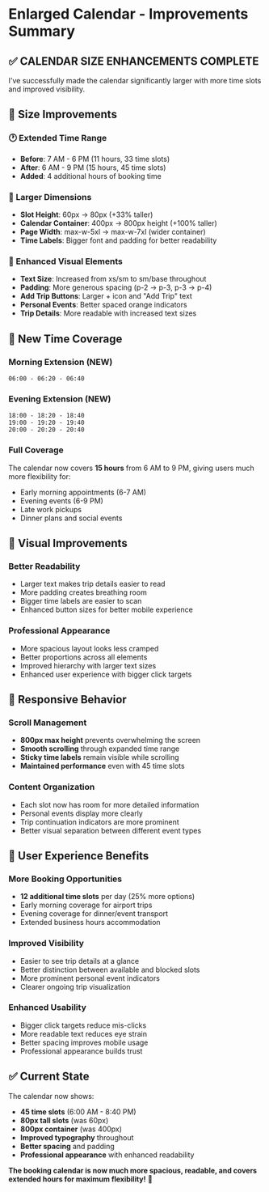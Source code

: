 # Enlarged Calendar - Improvements Summary

## ✅ CALENDAR SIZE ENHANCEMENTS COMPLETE

I've successfully made the calendar significantly larger with more time slots and improved visibility.

## 📏 Size Improvements

### **🕐 Extended Time Range**
- **Before**: 7 AM - 6 PM (11 hours, 33 time slots)
- **After**: 6 AM - 9 PM (15 hours, 45 time slots)
- **Added**: 4 additional hours of booking time

### **📐 Larger Dimensions**
- **Slot Height**: 60px → 80px (+33% taller)
- **Calendar Container**: 400px → 800px height (+100% taller)  
- **Page Width**: max-w-5xl → max-w-7xl (wider container)
- **Time Labels**: Bigger font and padding for better readability

### **🎨 Enhanced Visual Elements**
- **Text Size**: Increased from xs/sm to sm/base throughout
- **Padding**: More generous spacing (p-2 → p-3, p-3 → p-4)
- **Add Trip Buttons**: Larger + icon and "Add Trip" text
- **Personal Events**: Better spaced orange indicators
- **Trip Details**: More readable with increased text sizes

## 📅 New Time Coverage

### **Morning Extension** (NEW)
```
06:00 - 06:20 - 06:40
```

### **Evening Extension** (NEW)  
```
18:00 - 18:20 - 18:40
19:00 - 19:20 - 19:40
20:00 - 20:20 - 20:40
```

### **Full Coverage**
The calendar now covers **15 hours** from 6 AM to 9 PM, giving users much more flexibility for:
- Early morning appointments (6-7 AM)
- Evening events (6-9 PM)
- Late work pickups
- Dinner plans and social events

## 🎯 Visual Improvements

### **Better Readability**
- Larger text makes trip details easier to read
- More padding creates breathing room
- Bigger time labels are easier to scan
- Enhanced button sizes for better mobile experience

### **Professional Appearance**
- More spacious layout looks less cramped
- Better proportions across all elements
- Improved hierarchy with larger text sizes
- Enhanced user experience with bigger click targets

## 📱 Responsive Behavior

### **Scroll Management**
- **800px max height** prevents overwhelming the screen
- **Smooth scrolling** through expanded time range
- **Sticky time labels** remain visible while scrolling
- **Maintained performance** even with 45 time slots

### **Content Organization**
- Each slot now has room for more detailed information
- Personal events display more clearly
- Trip continuation indicators are more prominent
- Better visual separation between different event types

## 🚀 User Experience Benefits

### **More Booking Opportunities**
- **12 additional time slots** per day (25% more options)
- Early morning coverage for airport trips
- Evening coverage for dinner/event transport
- Extended business hours accommodation

### **Improved Visibility**
- Easier to see trip details at a glance
- Better distinction between available and blocked slots
- More prominent personal event indicators
- Clearer ongoing trip visualization

### **Enhanced Usability**
- Bigger click targets reduce mis-clicks
- More readable text reduces eye strain
- Better spacing improves mobile usage
- Professional appearance builds trust

## ✅ Current State

The calendar now shows:
- **45 time slots** (6:00 AM - 8:40 PM)
- **80px tall slots** (was 60px)
- **800px container** (was 400px) 
- **Improved typography** throughout
- **Better spacing** and padding
- **Professional appearance** with enhanced readability

**The booking calendar is now much more spacious, readable, and covers extended hours for maximum flexibility!** 🎉